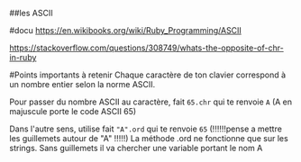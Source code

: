 ##les ASCII

#docu
https://en.wikibooks.org/wiki/Ruby_Programming/ASCII

https://stackoverflow.com/questions/308749/whats-the-opposite-of-chr-in-ruby

#Points importants à retenir
Chaque caractère de ton clavier correspond à un nombre entier selon la norme ASCII.

Pour passer du nombre ASCII au caractère, fait `65.chr` qui te renvoie `A` (A en majuscule porte le code ASCII 65)

Dans l'autre sens, utilise fait `"A".ord` qui te renvoie `65` 
(!!!!!!pense a mettre les guillemets autour de "A" !!!!!)
La méthode .ord ne fonctionne que sur les strings. 
Sans guillemets il va chercher une variable portant le nom A



